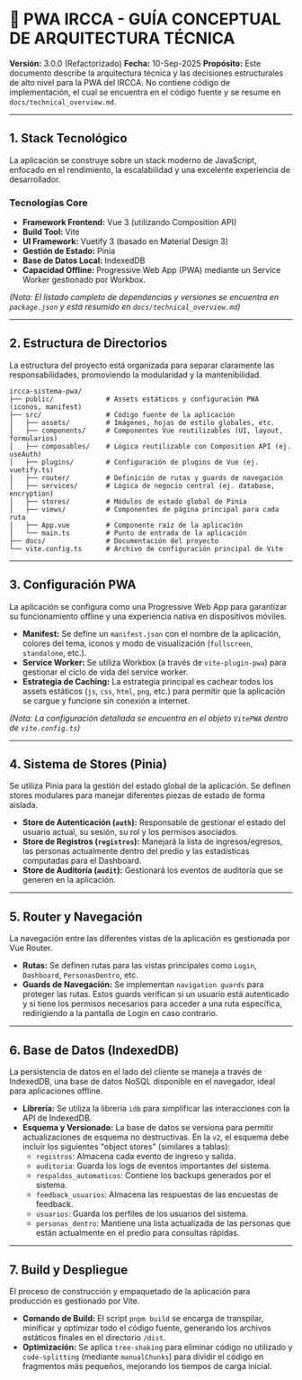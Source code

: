 # 🚀 PWA IRCCA - GUÍA CONCEPTUAL DE ARQUITECTURA TÉCNICA

**Versión:** 3.0.0 (Refactorizado)
**Fecha:** 10-Sep-2025
**Propósito:** Este documento describe la arquitectura técnica y las decisiones estructurales de alto nivel para la PWA del IRCCA. No contiene código de implementación, el cual se encuentra en el código fuente y se resume en `docs/technical_overview.md`.

---

## 1. Stack Tecnológico

La aplicación se construye sobre un stack moderno de JavaScript, enfocado en el rendimiento, la escalabilidad y una excelente experiencia de desarrollador.

### Tecnologías Core
- **Framework Frontend:** Vue 3 (utilizando Composition API)
- **Build Tool:** Vite
- **UI Framework:** Vuetify 3 (basado en Material Design 3)
- **Gestión de Estado:** Pinia
- **Base de Datos Local:** IndexedDB
- **Capacidad Offline:** Progressive Web App (PWA) mediante un Service Worker gestionado por Workbox.

*(Nota: El listado completo de dependencias y versiones se encuentra en `package.json` y está resumido en `docs/technical_overview.md`)*

---

## 2. Estructura de Directorios

La estructura del proyecto está organizada para separar claramente las responsabilidades, promoviendo la modularidad y la mantenibilidad.

```
ircca-sistema-pwa/
├── public/             # Assets estáticos y configuración PWA (iconos, manifest)
├── src/                # Código fuente de la aplicación
│   ├── assets/         # Imágenes, hojas de estilo globales, etc.
│   ├── components/     # Componentes Vue reutilizables (UI, layout, formularios)
│   ├── composables/    # Lógica reutilizable con Composition API (ej. useAuth)
│   ├── plugins/        # Configuración de plugins de Vue (ej. vuetify.ts)
│   ├── router/         # Definición de rutas y guards de navegación
│   ├── services/       # Lógica de negocio central (ej. database, encryption)
│   ├── stores/         # Módulos de estado global de Pinia
│   ├── views/          # Componentes de página principal para cada ruta
│   ├── App.vue         # Componente raíz de la aplicación
│   └── main.ts         # Punto de entrada de la aplicación
├── docs/               # Documentación del proyecto
└── vite.config.ts      # Archivo de configuración principal de Vite
```

---

## 3. Configuración PWA

La aplicación se configura como una Progressive Web App para garantizar su funcionamiento offline y una experiencia nativa en dispositivos móviles.

- **Manifest:** Se define un `manifest.json` con el nombre de la aplicación, colores del tema, íconos y modo de visualización (`fullscreen`, `standalone`, etc.).
- **Service Worker:** Se utiliza Workbox (a través de `vite-plugin-pwa`) para gestionar el ciclo de vida del service worker.
- **Estrategia de Caching:** La estrategia principal es cachear todos los assets estáticos (`js`, `css`, `html`, `png`, etc.) para permitir que la aplicación se cargue y funcione sin conexión a internet.

*(Nota: La configuración detallada se encuentra en el objeto `VitePWA` dentro de `vite.config.ts`)*

---

## 4. Sistema de Stores (Pinia)

Se utiliza Pinia para la gestión del estado global de la aplicación. Se definen stores modulares para manejar diferentes piezas de estado de forma aislada.

- **Store de Autenticación (`auth`):** Responsable de gestionar el estado del usuario actual, su sesión, su rol y los permisos asociados.
- **Store de Registros (`registros`):** Manejará la lista de ingresos/egresos, las personas actualmente dentro del predio y las estadísticas computadas para el Dashboard.
- **Store de Auditoría (`audit`):** Gestionará los eventos de auditoría que se generen en la aplicación.

---

## 5. Router y Navegación

La navegación entre las diferentes vistas de la aplicación es gestionada por Vue Router.

- **Rutas:** Se definen rutas para las vistas principales como `Login`, `Dashboard`, `PersonasDentro`, etc.
- **Guards de Navegación:** Se implementan `navigation guards` para proteger las rutas. Estos guards verifican si un usuario está autenticado y si tiene los permisos necesarios para acceder a una ruta específica, redirigiendo a la pantalla de Login en caso contrario.

---

## 6. Base de Datos (IndexedDB)

La persistencia de datos en el lado del cliente se maneja a través de IndexedDB, una base de datos NoSQL disponible en el navegador, ideal para aplicaciones offline.

- **Librería:** Se utiliza la librería `idb` para simplificar las interacciones con la API de IndexedDB.
- **Esquema y Versionado:** La base de datos se versiona para permitir actualizaciones de esquema no destructivas. En la `v2`, el esquema debe incluir los siguientes "object stores" (similares a tablas):
    - `registros`: Almacena cada evento de ingreso y salida.
    - `auditoria`: Guarda los logs de eventos importantes del sistema.
    - `respaldos_automaticos`: Contiene los backups generados por el sistema.
    - `feedback_usuarios`: Almacena las respuestas de las encuestas de feedback.
    - `usuarios`: Guarda los perfiles de los usuarios del sistema.
    - `personas_dentro`: Mantiene una lista actualizada de las personas que están actualmente en el predio para consultas rápidas.

---

## 7. Build y Despliegue

El proceso de construcción y empaquetado de la aplicación para producción es gestionado por Vite.

- **Comando de Build:** El script `pnpm build` se encarga de transpilar, minificar y optimizar todo el código fuente, generando los archivos estáticos finales en el directorio `/dist`.
- **Optimización:** Se aplica `tree-shaking` para eliminar código no utilizado y `code-splitting` (mediante `manualChunks`) para dividir el código en fragmentos más pequeños, mejorando los tiempos de carga inicial.
